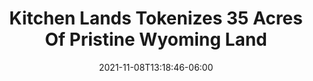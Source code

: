---
title: "Kitchen Lands Tokenizes 35 Acres Of Pristine Wyoming Land"
date: 2021-11-08T13:18:46-06:00
draft: false
---